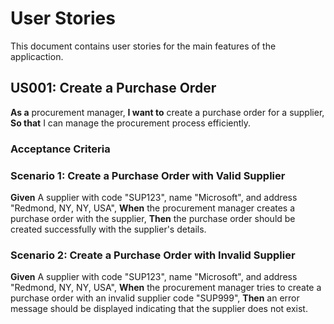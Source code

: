 # User Stories

This document contains user stories for the main features of the applicaction.

## US001: Create a Purchase Order
**As a** procurement manager,
**I want to** create a purchase order for a supplier,
**So that** I can manage the procurement process efficiently.

### Acceptance Criteria
### Scenario 1: Create a Purchase Order with Valid Supplier
**Given** A supplier with code "SUP123", name "Microsoft", and address "Redmond, NY, NY, USA",
**When** the procurement manager creates a purchase order with the supplier,
**Then** the purchase order should be created successfully with the supplier's details.

### Scenario 2: Create a Purchase Order with Invalid Supplier
**Given** A supplier with code "SUP123", name "Microsoft", and address "Redmond, NY, NY, USA",
**When** the procurement manager tries to create a purchase order with an invalid supplier code "SUP999",
**Then** an error message should be displayed indicating that the supplier does not exist.

